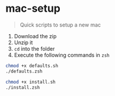 # mac-setup

> Quick scripts to setup a new mac

1. Download the zip
1. Unzip it
1. `cd` into the folder
1. Execute the following commands in `zsh`

```zsh
chmod +x defaults.sh
./defaults.zsh

chmod +x install.sh
./install.zsh
```
